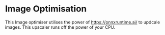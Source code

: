 # Image Optimisation

This Image optimiser utilises the power of https://onnxruntime.ai/ to updcale images.
This upscaler runs off the power of your CPU.
